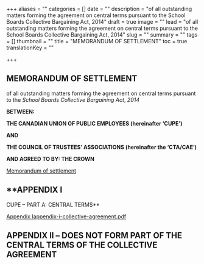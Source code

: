 +++
aliases = ""
categories = []
date = ""
description = "of all outstanding matters forming the agreement on central terms pursuant to the School Boards Collective Bargaining Act, 2014"
draft = true
image = ""
lead = "of all outstanding matters forming the agreement on central terms pursuant to the School Boards Collective Bargaining Act, 2014"
slug = ""
summary = ""
tags = []
thumbnail = ""
title = "MEMORANDUM OF SETTLEMENT"
toc = true
translationKey = ""

+++
## **MEMORANDUM OF SETTLEMENT**

of all outstanding matters forming the agreement on central terms pursuant to the _School Boards Collective Bargaining Act_, _2014_

**BETWEEN:**

**THE CANADIAN UNION OF PUBLIC EMPLOYEES (hereinafter ‘CUPE’)**

**AND**

**THE COUNCIL OF TRUSTEES’ ASSOCIATIONS (hereinafter the ‘CTA/CAE’)**

**AND AGREED TO BY: THE CROWN**

[Memorandum of settlement](/img/cupe-mos-11_20_2022_-17h15.pdf)

## **APPENDIX I  
CUPE – PART A: CENTRAL TERMS**

[Appendix I]()[appendix-i-collective-agreement.pdf](/img/appendix-i-collective-agreement_17h-15.pdf "appendix-i-collective-agreement_17h-15.pdf")

## **APPENDIX ll – DOES NOT FORM PART OF THE CENTRAL TERMS OF THE COLLECTIVE AGREEMENT**